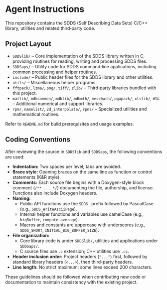 # Agent Instructions

This repository contains the SDDS (Self Describing Data Sets) C/C++ library, utilities and related third‑party code.

## Project Layout
- `SDDSlib/` – Core implementation of the SDDS library written in C, providing routines for reading, writing and processing SDDS files.
- `SDDSaps/` – Utility code for SDDS command‑line applications, including common processing and helper routines.
- `include/` – Public header files for the SDDS library and other utilities.
- `utils/` – Miscellaneous helper programs.
- `fftpack/`, `lzma/`, `png/`, `tiff/`, `zlib/` – Third‑party libraries bundled with this project.
- `matlib/`, `mdbcommon/`, `mdblib/`, `mdbmth/`, `meschach/`, `pgapack/`, `xlslib/`, etc. – Additional numerical and support libraries.
- `rpm/`, `namelist/`, `2d_interpolate/`, `rpns/` – Specialized utilities and mathematical routines.

Refer to `README.md` for build prerequisites and usage examples.

## Coding Conventions
After reviewing the source in `SDDSlib` and `SDDSaps`, the following conventions are used:
- **Indentation:** Two spaces per level; tabs are avoided.
- **Brace style:** Opening braces on the same line as function or control statements (K&R style).
- **Comments:** Each source file begins with a Doxygen-style block comment (`/** ... */`) documenting the file, authorship, and license. Functions also include Doxygen headers.
- **Naming:**
  - Public API functions use the `SDDS_` prefix followed by PascalCase (e.g., `SDDS_WriteAsciiPage`).
  - Internal helper functions and variables use camelCase (e.g., `bigBuffer`, `compute_average`).
  - Macros and constants are uppercase with underscores (e.g., `SDDS_SHORT`, `INITIAL_BIG_BUFFER_SIZE`).
- **File organization:**
  - Core library code is under `SDDSlib/`, utilities and applications under `SDDSaps/`.
  - C source files use `.c` extension; C++ utilities use `.cc`.
- **Header inclusion order:** Project headers (`"..."`) first, followed by standard library headers (`<...>`), then third-party headers.
- **Line length:** No strict maximum; some lines exceed 200 characters.

These guidelines should be followed when contributing new code or documentation to maintain consistency with the existing project.
